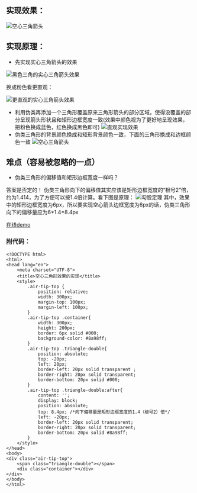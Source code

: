 ## 实现效果：
![空心三角箭头](http://r.photo.store.qq.com/psb?/V10XVXwu3e9w9Z/qIkdPtx.A0WcCc5YMrUzIZu1r0G*.bQisf*V4XmvKdc!/r/dGoBAAAAAAAA)

## 实现原理：
- 先实现实心三角箭头的效果

![黑色三角的实心三角箭头效果](http://r.photo.store.qq.com/psb?/V10XVXwu3e9w9Z/aI8BDMjCRcnnTkDGKpRUNDd1zu46xrVLqkukvWKbtqE!/r/dGkBAAAAAAAA)

换成粉色看更直观：

![更直观的实心三角箭头效果](http://r.photo.store.qq.com/psb?/V10XVXwu3e9w9Z/0ILHGiUIpoxO0LOVbtD00bWAPOJBwSP8mRPzKr4qV5U!/r/dGkBAAAAAAAA)
- 利用伪类再添加一个三角形覆盖原来三角形箭头的部分区域，使得没覆盖的部分呈现箭头形状且和矩形边框宽度一致(效果中颜色视为了更好地呈现效果，把粉色换成蓝色，红色换成黑色即可)
![直观实现效果](http://r.photo.store.qq.com/psb?/V10XVXwu3e9w9Z/JjsIGsSYFQkZNoCgjnmJ*ZsuhWrfDaq4H02AJ7dI49o!/r/dGoBAAAAAAAA)
- 伪类三角形的背景颜色换成和矩形背景颜色一致，下面的三角形换成和边框颜色一致
![空心三角箭头](http://r.photo.store.qq.com/psb?/V10XVXwu3e9w9Z/qIkdPtx.A0WcCc5YMrUzIZu1r0G*.bQisf*V4XmvKdc!/r/dGoBAAAAAAAA)
## 难点（容易被忽略的一点）
- 伪类三角形的偏移值和矩形边框宽度一样吗？

答案是否定的！
伪类三角形向下的偏移值其实应该是矩形边框宽度的“根号2”倍，约为1.414，为了方便可以按1.4倍计算。看下图是原理：
![勾股定理](http://r.photo.store.qq.com/psb?/V10XVXwu3e9w9Z/Y7xC4MLeT.OAkUq1wcHUk9JdfcWdLLd8*gZ0yxW43sk!/r/dFYBAAAAAAAA)
其中，效果中的矩形边框宽度为6px，所以要实现空心箭头边框宽度为6px的话，伪类三角形向下的偏移量应为6*1.4=8.4px

[在线demo](https://yoowinsu.github.io/demos/just-demos/%E7%A9%BA%E5%BF%83%E4%B8%89%E8%A7%92%E7%AE%AD%E5%A4%B4%E5%AE%9E%E7%8E%B0%E6%95%88%E6%9E%9C.html)

### 附代码：

```
<!DOCTYPE html>
<html>
<head lang="en">
    <meta charset="UTF-8">
    <title>空心三角形效果的实现</title>
    <style>
        .air-tip-top {
            position: relative;
            width: 300px;
            margin-top: 100px;
            margin-left: 100px;
        }
        .air-tip-top .container{
            width: 300px;
            height: 200px;
            border: 6px solid #000;
            background-color: #8a98ff;
        }
        .air-tip-top .triangle-double{
            position: absolute;
            top: -20px;
            left: 20px;
            border-left: 20px solid transparent ;
            border-right: 20px solid transparent;
            border-bottom: 20px solid #000;
        }
        .air-tip-top .triangle-double:after{
            content: '';
            display: block;
            position: absolute;
            top: 8.4px; /*向下偏移量是矩形边框宽度的1.4（根号2）倍*/
            left: -20px;
            border-left: 20px solid transparent;
            border-right: 20px solid transparent;
            border-bottom: 20px solid #8a98ff;
        }
    </style>
</head>
<body>
<div class="air-tip-top">
    <span class="triangle-double"></span>
    <div class="container"></div>
</div>
</body>
</html>
```
